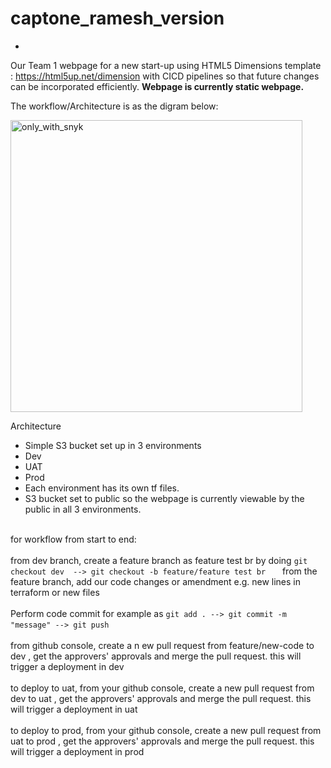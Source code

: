 # captone_ramesh_version
-
Our Team 1 webpage for a new start-up using HTML5 Dimensions template : https://html5up.net/dimension with CICD pipelines so that future changes can be incorporated efficiently.
**Webpage is currently static webpage.** 

The workflow/Architecture is as the digram below:
 
<img width="467" alt="only_with_snyk" src="https://github.com/RameshDM86/captone_ramesh_version/assets/137069406/8f4fcdca-10af-46e5-a3be-0aaa20432985">

Architecture
-	Simple S3 bucket set up in 3 environments
-	Dev 
-	UAT
-	 Prod
-	Each environment has its own tf files. 
-	S3 bucket set to public so the webpage is currently viewable by the public in all 3 environments.

<br> for workflow from start to end:</br> 
<br> from dev branch, create a feature branch as feature test br by doing `git checkout dev  --> git checkout -b feature/feature test br ` &nbsp; &nbsp;
from the feature branch, add our code changes or amendment e.g. new lines in terraform or new files </br>
<br> Perform code commit for example as `git add . --> git commit -m "message" --> git push` &nbsp; &nbsp; </br>
<br>from github console, create a n ew pull request from feature/new-code to dev  , get the approvers' approvals and merge the pull request. this will trigger a deployment in dev </br>
<br> to deploy to uat, from your github console, create a new pull request from dev to uat , get the approvers' approvals and merge the pull request. this will trigger a deployment in uat </br> 
<br> to deploy to prod, from your github console, create a new pull request from uat to prod , get the approvers' approvals and merge the pull request. this will trigger a deployment in prod </br>
